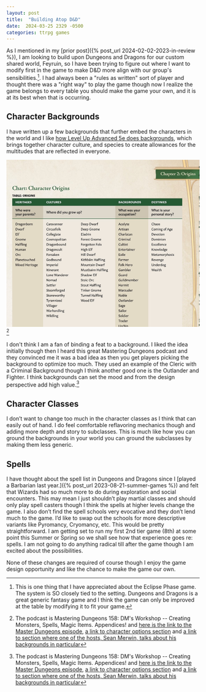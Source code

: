 ```yaml
---
layout: post
title:  "Building Atop D&D"
date:  2024-03-25 2329 -0500
categories: ttrpg games
---
```

As I mentioned in my [prior post]({% post_url 2024-02-02-2023-in-review %}), I am looking to build upon Dungeons and Dragons for our custom shared world, Feyruin, so I have been trying to figure out where I want to modify first in the game to make D&D more align with our group's sensibilities.[^2]. I had always been a "rules as written" sort of player and thought there was a "right way" to play the game though now I realize the game belongs to every table you should make the game your own, and it is at its best when that is occurring. 

## Character Backgrounds
I have written up a few backgrounds that further embed the characters in the world and I like [how Level Up Advanced 5e does backgrounds](https://enpublishingrpg.com/), which brings together character culture, and species to create allowances for the multitudes that are reflected in everyone.

![A table showing the different parts of the Level Up 5e Origin System](/img/lvup_back.jpeg)[^1]


I don't think I am a fan of binding a feat to a background. I liked the idea initially though then I heard this great Mastering Dungeons podcast and they convinced me it was a bad idea as then you get players picking the background to optimize too much. They used an example of the Cleric with a Criminal Background though I think another good one is the Outlander and Fighter. I think backgrounds can set the mood and from the design perspective add high value.[^1]

## Character Classes
I don’t want to change too much in the character classes as I think that can easily out of hand. I do feel comfortable reflavoring mechanics though and adding more depth and story to subclasses. This is much like how you can ground the backgrounds in your world you can ground the subclasses by making them less generic.

## Spells
I have thought about the spell list in Dungeons and Dragons since I [played a Barbarian last year.]({% post_url 2023-08-21-summer-games %}) and felt that Wizards had so much more to do during exploration and social encounters. This may mean I just shouldn’t play martial classes and should only play spell casters though I think the spells at higher levels change the game. I also don’t find the spell schools very evocative and they don’t lend much to the game. I’d like to swap out the schools for more descriptive variants like Pyromancy, Cryomancy, etc. This would be pretty straightforward.  I am getting set to run my first 2nd tier game (8th) at some point this Summer or Spring so we shall see how that experience goes re: spells. I am not going to do anything radical till after the game though I am excited about the possibilities.

None of these changes are required of course though I enjoy the game design opportunity and like the chance to make the game our own.

[^1]: The podcast is Mastering Dungeons 158: DM's Workshop -- Creating Monsters, Spells, Magic Items. Appendices! and [here is the link to the Master Dungeons episode](https://overcast.fm/+9W7lFjYu8), [a link to character options section](https://overcast.fm/+9W7lFjYu8/57:27) and [a link to section where one of the hosts, Sean Merwin, talks about his backgrounds in particular](https://overcast.fm/+9W7lFjYu8/57:27) 


[^2]: This is one thing that I have appreciated about the Eclipse Phase game. The system is SO closely tied to the setting. Dungeons and Dragons is a great generic fantasy game and I think the game can only be improved at the table by modifying it to fit your game. 

[^1]: The Players Handbook, the Monster's Manual, and the Dungeons Masters Guide. The base books for the game. 

[^1]: pg. 25 Favor, Akeem, and Amber Underwood. Level Up Advanced 5th Edition Adventurer’s Guide. En Publishing, n.d.
